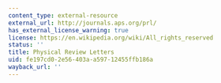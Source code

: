 ```yaml
---
content_type: external-resource
external_url: http://journals.aps.org/prl/
has_external_license_warning: true
license: https://en.wikipedia.org/wiki/All_rights_reserved
status: ''
title: Physical Review Letters
uid: fe197cd0-2e56-403a-a597-12455ffb186a
wayback_url: ''
---
```

